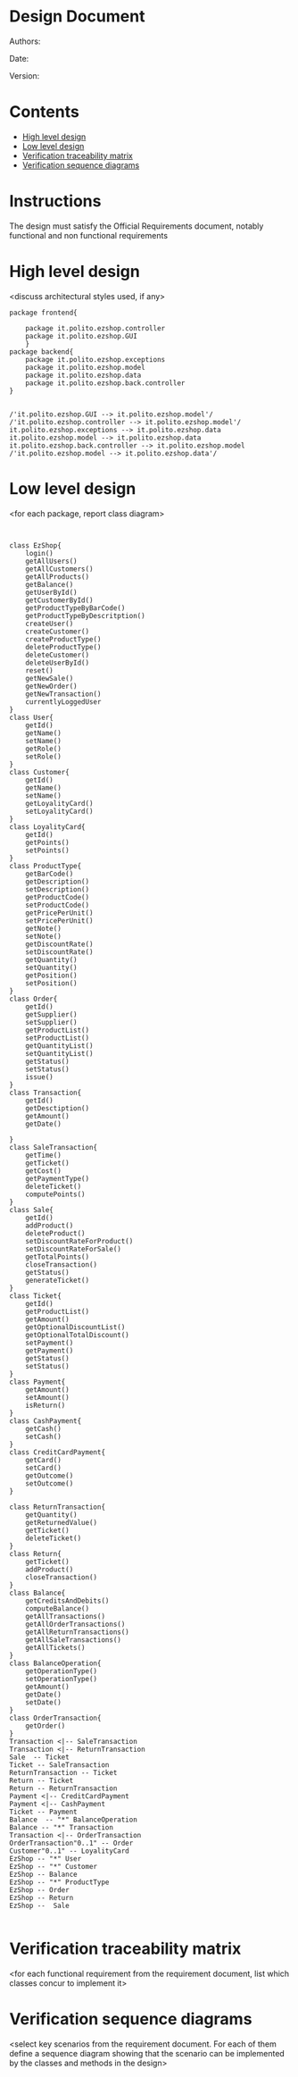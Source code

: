 # Design Document 


Authors: 

Date:

Version:


# Contents

- [High level design](#package-diagram)
- [Low level design](#class-diagram)
- [Verification traceability matrix](#verification-traceability-matrix)
- [Verification sequence diagrams](#verification-sequence-diagrams)

# Instructions

The design must satisfy the Official Requirements document, notably functional and non functional requirements

# High level design 

<discuss architectural styles used, if any>
<report package diagram>
```plantuml
package frontend{

    package it.polito.ezshop.controller 
    package it.polito.ezshop.GUI
    }
package backend{
    package it.polito.ezshop.exceptions
    package it.polito.ezshop.model
    package it.polito.ezshop.data
    package it.polito.ezshop.back.controller
}


/'it.polito.ezshop.GUI --> it.polito.ezshop.model'/ 
/'it.polito.ezshop.controller --> it.polito.ezshop.model'/ 
it.polito.ezshop.exceptions --> it.polito.ezshop.data
it.polito.ezshop.model --> it.polito.ezshop.data
it.polito.ezshop.back.controller --> it.polito.ezshop.model
/'it.polito.ezshop.model --> it.polito.ezshop.data'/
```





# Low level design

<for each package, report class diagram>


```plantuml


class EzShop{
    login()
    getAllUsers()
    getAllCustomers()
    getAllProducts()
    getBalance()
    getUserById()
    getCustomerById()
    getProductTypeByBarCode()
    getProductTypeByDescritption()
    createUser()
    createCustomer()
    createProductType()
    deleteProductType()
    deleteCustomer()
    deleteUserById()
    reset()
    getNewSale()
    getNewOrder()
    getNewTransaction()
    currentlyLoggedUser
}
class User{
    getId()
    getName()
    setName()
    getRole()
    setRole()
}
class Customer{
    getId()
    getName()
    setName()
    getLoyalityCard()
    setLoyalityCard()
}
class LoyalityCard{
    getId()
    getPoints()
    setPoints()
}
class ProductType{
    getBarCode()
    getDescription()
    setDescription()
    getProductCode()
    setProductCode()
    getPricePerUnit()
    setPricePerUnit()
    getNote()
    setNote()
    getDiscountRate()
    setDiscountRate()
    getQuantity()
    setQuantity()
    getPosition()
    setPosition()
}
class Order{
    getId()
    getSupplier()
    setSupplier()
    getProductList()
    setProductList()
    getQuantityList()
    setQuantityList()
    getStatus()
    setStatus()
    issue()
}
class Transaction{
    getId()
    getDesctiption()
    getAmount()
    getDate()
    
}
class SaleTransaction{
    getTime()
    getTicket()
    getCost()
    getPaymentType()
    deleteTicket()
    computePoints()
}
class Sale{
    getId()
    addProduct()
    deleteProduct()
    setDiscountRateForProduct()
    setDiscountRateForSale()
    getTotalPoints()
    closeTransaction()
    getStatus()
    generateTicket()
}
class Ticket{
    getId()
    getProductList()
    getAmount()
    getOptionalDiscountList()
    getOptionalTotalDiscount()
    setPayment()
    getPayment()
    getStatus()
    setStatus()
}
class Payment{
    getAmount()
    setAmount()
    isReturn()
}
class CashPayment{
    getCash()
    setCash()
}
class CreditCardPayment{
    getCard()
    setCard()
    getOutcome()
    setOutcome()
}

class ReturnTransaction{
    getQuantity()
    getReturnedValue()
    getTicket()
    deleteTicket()
}
class Return{
    getTicket()
    addProduct()
    closeTransaction()
}
class Balance{
    getCreditsAndDebits()
    computeBalance()
    getAllTransactions()
    getAllOrderTransactions()
    getAllReturnTransactions()
    getAllSaleTransactions()
    getAllTickets()
}
class BalanceOperation{
    getOperationType()
    setOperationType()
    getAmount()
    getDate()
    setDate()
}
class OrderTransaction{
    getOrder()
}
Transaction <|-- SaleTransaction
Transaction <|-- ReturnTransaction
Sale  -- Ticket
Ticket -- SaleTransaction
ReturnTransaction -- Ticket
Return -- Ticket
Return -- ReturnTransaction
Payment <|-- CreditCardPayment
Payment <|-- CashPayment
Ticket -- Payment
Balance  -- "*" BalanceOperation
Balance -- "*" Transaction
Transaction <|-- OrderTransaction
OrderTransaction"0..1" -- Order
Customer"0..1" -- LoyalityCard
EzShop -- "*" User
EzShop -- "*" Customer
EzShop -- Balance
EzShop -- "*" ProductType
EzShop -- Order
EzShop -- Return
EzShop --  Sale


```





# Verification traceability matrix

\<for each functional requirement from the requirement document, list which classes concur to implement it>











# Verification sequence diagrams 
\<select key scenarios from the requirement document. For each of them define a sequence diagram showing that the scenario can be implemented by the classes and methods in the design>

